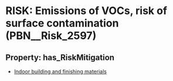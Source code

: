# RISK: __Emissions of VOCs, risk of surface contamination__ (PBN__Risk_2597)

## Property: has_RiskMitigation

* [Indoor building and finishing materials](PBN__Mitigation_502)

